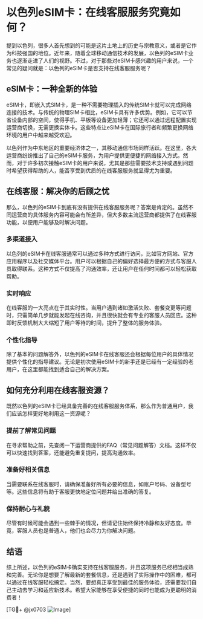 # 以色列eSIM卡：在线客服服务究竟如何？

提到以色列，很多人首先想到的可能是这片土地上的历史与宗教意义，或者是它作为科技强国的地位。近年来，随着全球移动通信技术的发展，以色列的eSIM卡业务也逐渐走进了人们的视野。不过，对于那些对eSIM卡感兴趣的用户来说，一个常见的疑问就是：以色列的eSIM卡是否支持在线客服服务呢？

## eSIM卡：一种全新的体验

eSIM卡，即嵌入式SIM卡，是一种不需要物理插入的传统SIM卡就可以完成网络连接的技术。与传统的物理SIM卡相比，eSIM卡具有许多优势。例如，它可以节省设备内部的空间，使得手机、平板等设备更加轻薄；它还可以通过远程配置实现运营商切换，无需更换实体卡。这些特点让eSIM卡在国际旅行者和频繁更换网络环境的用户中越来越受欢迎。

以色列作为中东地区的重要经济体之一，其移动通信市场同样活跃。在这里，各大运营商纷纷推出了自己的eSIM卡服务，为用户提供更便捷的网络接入方式。然而，对于许多初次接触eSIM卡的用户来说，尤其是那些需要技术支持或遇到问题时希望获得帮助的人，能否享受到优质的在线客服服务就显得尤为重要。

## 在线客服：解决你的后顾之忧

那么，以色列的eSIM卡到底有没有提供在线客服服务呢？答案是肯定的。虽然不同运营商的具体服务内容可能会有所差异，但大多数主流运营商都提供了在线客服功能，以便用户能够及时解决问题。

### 多渠道接入

以色列的eSIM卡在线客服通常可以通过多种方式进行访问，比如官方网站、官方应用程序以及社交媒体平台。用户可以根据自己的偏好选择最方便的方式与客服人员取得联系。这种方式不仅提高了沟通效率，还让用户在任何时间都可以轻松获取帮助。

### 实时响应

在线客服的一大亮点在于其实时性。当用户遇到诸如激活失败、套餐变更等问题时，只需简单几步就能发起在线咨询，并且很快就会有专业的客服人员回应。这种即时反馈机制大大缩短了用户等待的时间，提升了整体的服务体验。

### 个性化指导

除了基本的问题解答外，以色列的eSIM卡在线客服还会根据每位用户的具体情况提供个性化的指导建议。无论是初次使用eSIM卡的新手还是已经有一定经验的老用户，在这里都能找到适合自己的解决方案。

## 如何充分利用在线客服资源？

既然以色列的eSIM卡已经具备完善的在线客服服务体系，那么作为普通用户，我们应该怎样更好地利用这一资源呢？

### 提前了解常见问题

在寻求帮助之前，先查阅一下运营商提供的FAQ（常见问题解答）文档。这样不仅可以快速找到答案，还能避免重复提问，提高沟通效率。

### 准备好相关信息

当需要联系在线客服时，请确保准备好所有必要的信息，如账户号码、设备型号等。这些信息将有助于客服更快地定位问题并给出准确的答复。

### 保持耐心与礼貌

尽管有时候可能会遇到一些棘手的情况，但请记住始终保持冷静和友好态度。毕竟，客服人员也是普通人，他们也会尽力为你解决问题。

## 结语

综上所述，以色列的eSIM卡确实支持在线客服服务，并且这项服务已经相当成熟和完善。无论你是想要了解最新的套餐信息，还是遇到了实际操作中的困难，都可以通过在线客服轻松搞定。当然，要想真正享受到最佳的服务体验，还需要我们自己主动去学习和适应新技术。希望大家能够在享受便捷的同时也能成为更聪明的消费者！

[TG💪+ @jx0703 ![Image](https://github.com/user-attachments/assets/dbca1d08-cadb-493c-b0ec-ad6f7a83f270)]